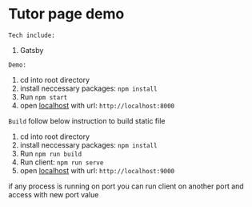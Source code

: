 # Tutor page demo
```Tech include:```
1. Gatsby

```Demo:```
1. cd into root directory
2. install neccessary packages: ```npm install```
2. Run ```npm start```
3. open [localhost](http:\\localhost:8000) with url: ```http://localhost:8000``` 

```Build```
follow below instruction to build static file
1. cd into root directory
2. install neccessary packages: ```npm install```
3. Run ```npm run build```
4. Run client: ```npm run serve```
5. open [localhost](http:\\localhost:9000) with url: ```http://localhost:9000``` 

if any process is running on port you can run client on another port and access with new port value


